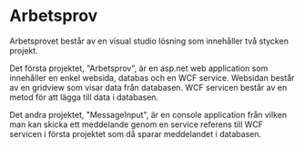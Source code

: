 # Arbetsprov
Arbetsprovet består av en visual studio lösning som innehåller två stycken projekt.

Det första projektet, "Arbetsprov", är en asp.net web application som innehåller en enkel websida, databas och en WCF service.
Websidan består av en gridview som visar data från databasen.
WCF servicen består av en metod för att lägga till data i databasen.

Det andra projektet, "MessageInput", är en console application från vilken man kan skicka ett meddelande genom en 
service referens till WCF servicen i första projektet som då sparar meddelandet i databasen.

